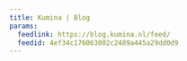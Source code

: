 ```yaml
---
title: Kumina | Blog
params:
  feedlink: https://blog.kumina.nl/feed/
  feedid: 4ef34c176063002c2489a445a29dd0d9
---
```

